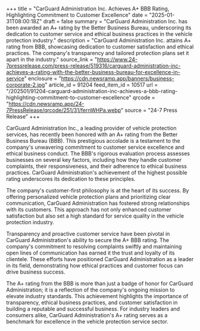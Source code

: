+++
title = "CarGuard Administration Inc. Achieves A+ BBB Rating, Highlighting Commitment to Customer Excellence"
date = "2025-01-31T08:00:18Z"
draft = false
summary = "CarGuard Administration Inc. has been awarded an A+ rating by the Better Business Bureau, underscoring its dedication to customer service and ethical business practices in the vehicle protection industry."
description = "CarGuard Administration Inc. attains A+ rating from BBB, showcasing dedication to customer satisfaction and ethical practices. The company's transparency and tailored protection plans set it apart in the industry."
source_link = "https://www.24-7pressrelease.com/press-release/519316/carguard-administration-inc-achieves-a-rating-with-the-better-business-bureau-for-excellence-in-service"
enclosure = "https://cdn.newsramp.app/banners/business-corporate-2.jpg"
article_id = 91204
feed_item_id = 10517
url = "/202501/91204-carguard-administration-inc-achieves-a-bbb-rating-highlighting-commitment-to-customer-excellence"
qrcode = "https://cdn.newsramp.app/24-7PressRelease/qrcode/251/31/fernWHPa.webp"
source = "24-7 Press Release"
+++

<p>CarGuard Administration Inc., a leading provider of vehicle protection services, has recently been honored with an A+ rating from the Better Business Bureau (BBB). This prestigious accolade is a testament to the company's unwavering commitment to customer service excellence and ethical business conduct. The BBB's rigorous evaluation process assesses businesses on several key factors, including how they handle customer complaints, their responsiveness, and their adherence to ethical business practices. CarGuard Administration's achievement of the highest possible rating underscores its dedication to these principles.</p><p>The company's customer-first philosophy is at the heart of its success. By offering personalized vehicle protection plans and prioritizing clear communication, CarGuard Administration has fostered strong relationships with its customers. This approach has not only enhanced customer satisfaction but also set a high standard for service quality in the vehicle protection industry.</p><p>Transparency and proactive customer service have been pivotal in CarGuard Administration's ability to secure the A+ BBB rating. The company's commitment to resolving complaints swiftly and maintaining open lines of communication has earned it the trust and loyalty of its clientele. These efforts have positioned CarGuard Administration as a leader in its field, demonstrating how ethical practices and customer focus can drive business success.</p><p>The A+ rating from the BBB is more than just a badge of honor for CarGuard Administration; it is a reflection of the company's ongoing mission to elevate industry standards. This achievement highlights the importance of transparency, ethical business practices, and customer satisfaction in building a reputable and successful business. For industry leaders and consumers alike, CarGuard Administration's A+ rating serves as a benchmark for excellence in the vehicle protection service sector.</p>